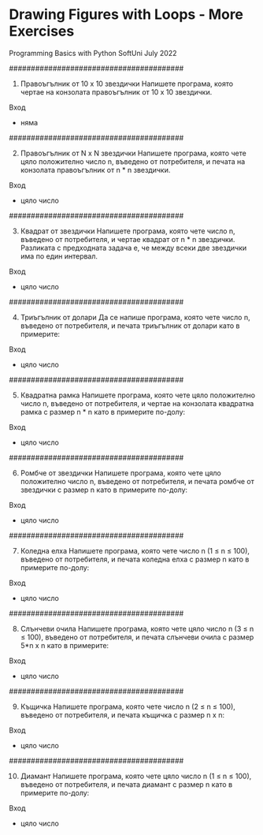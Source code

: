 # Drawing Figures with Loops - More Exercises
Programming Basics with Python SoftUni July 2022


########################################
01. Правоъгълник от 10 x 10 звездички
Напишете програма, която чертае на конзолата правоъгълник от 10 x 10 звездички.

Вход
- няма

########################################
   
02. Правоъгълник от N x N звездички
Напишете програма, която чете цяло положително число n, въведено от потребителя, и печата на конзолата правоъгълник от n * n звездички.

Вход
- цяло число
	
########################################

03. Квадрат от звездички
Напишете програма, която чете число n, въведено от потребителя, и чертае квадрат от n * n звездички. Разликата с предходната задача е, че между всеки две звездички има по един интервал.

Вход
- цяло число
	
########################################

04. Триъгълник от долари
Да се напише програма, която чете число n, въведено от потребителя, и печата триъгълник от долари като в примерите:


Вход
- цяло число
	
########################################

05. Квадратна рамка
Напишете програма, която чете цяло положително число n, въведено от потребителя, и чертае на конзолата квадратна рамка с размер n * n като в примерите по-долу:

Вход
- цяло число
	
########################################

06.	Ромбче от звездички
Напишете програма, която чете цяло положително число n, въведено от потребителя, и печата ромбче от звездички с размер n като в примерите по-долу:

Вход
- цяло число
	
########################################

07.	Коледна елха
Напишете програма, която чете число n (1 ≤ n ≤ 100), въведено от потребителя, и печата коледна елха с размер n като в примерите по-долу:

Вход
- цяло число
	
########################################

08. Слънчеви очила
Напишете програма, която чете цяло число n (3 ≤ n ≤ 100), въведено от потребителя, и печата слънчеви очила с размер 5*n x n като в примерите:

Вход
- цяло число
	
########################################

09. Къщичка
Напишете програма, която чете число n (2 ≤ n ≤ 100), въведено от потребителя, и печата къщичка с размер n x n:

Вход
- цяло число

########################################

10. Диамант
Напишете програма, която чете цяло число n (1 ≤ n ≤ 100), въведено от потребителя, и печата диамант с размер n като в примерите по-долу:

Вход
- цяло число
